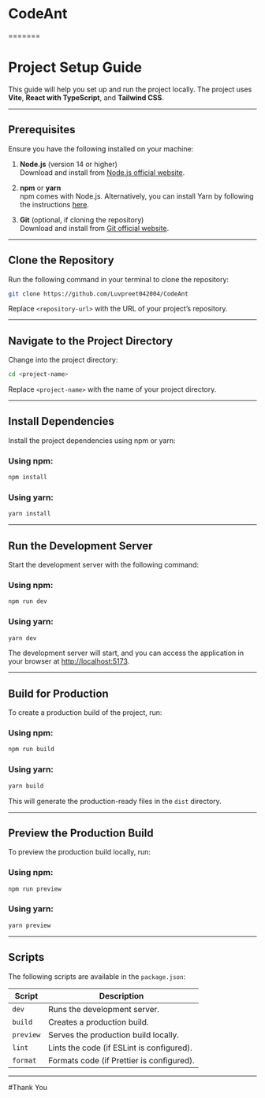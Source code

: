 # CodeAnt
=======
# **Project Setup Guide**

This guide will help you set up and run the project locally. The project uses **Vite**, **React with TypeScript**, and **Tailwind CSS**.

---

## **Prerequisites**

Ensure you have the following installed on your machine:

1. **Node.js** (version 14 or higher)  
   Download and install from [Node.js official website](https://nodejs.org/).

2. **npm** or **yarn**  
   npm comes with Node.js. Alternatively, you can install Yarn by following the instructions [here](https://yarnpkg.com/).

3. **Git** (optional, if cloning the repository)  
   Download and install from [Git official website](https://git-scm.com/).

---

## **Clone the Repository**

Run the following command in your terminal to clone the repository:

```bash
git clone https://github.com/Luvpreet042004/CodeAnt
```

Replace `<repository-url>` with the URL of your project’s repository.

---

## **Navigate to the Project Directory**

Change into the project directory:

```bash
cd <project-name>
```

Replace `<project-name>` with the name of your project directory.

---

## **Install Dependencies**

Install the project dependencies using npm or yarn:

### Using npm:
```bash
npm install
```

### Using yarn:
```bash
yarn install
```

---

## **Run the Development Server**

Start the development server with the following command:

### Using npm:
```bash
npm run dev
```

### Using yarn:
```bash
yarn dev
```

The development server will start, and you can access the application in your browser at [http://localhost:5173](http://localhost:5173).

---

## **Build for Production**

To create a production build of the project, run:

### Using npm:
```bash
npm run build
```

### Using yarn:
```bash
yarn build
```

This will generate the production-ready files in the `dist` directory.

---

## **Preview the Production Build**

To preview the production build locally, run:

### Using npm:
```bash
npm run preview
```

### Using yarn:
```bash
yarn preview
```

---

## **Scripts**

The following scripts are available in the `package.json`:

| Script         | Description                                     |
| -------------- | ----------------------------------------------- |
| `dev`          | Runs the development server.                   |
| `build`        | Creates a production build.                    |
| `preview`      | Serves the production build locally.           |
| `lint`         | Lints the code (if ESLint is configured).       |
| `format`       | Formats code (if Prettier is configured).       |

---
#Thank You

